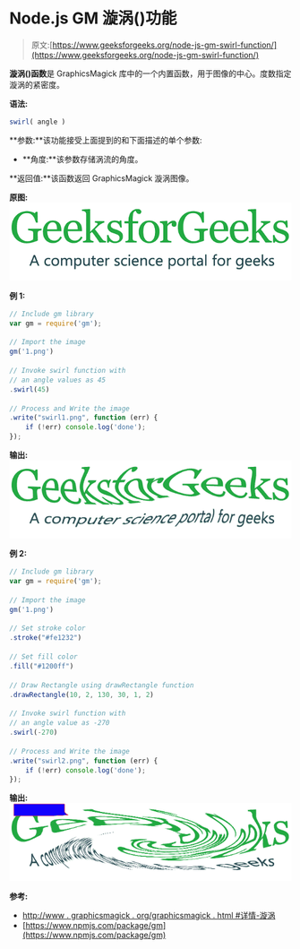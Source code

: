 # Node.js GM 漩涡()功能

> 原文:[https://www.geeksforgeeks.org/node-js-gm-swirl-function/](https://www.geeksforgeeks.org/node-js-gm-swirl-function/)

**漩涡()函数**是 GraphicsMagick 库中的一个内置函数，用于图像的中心。度数指定漩涡的紧密度。

**语法:**

```js
swirl( angle )
```

**参数:**该功能接受上面提到的和下面描述的单个参数:

*   **角度:**该参数存储涡流的角度。

**返回值:**该函数返回 GraphicsMagick 漩涡图像。

**原图:**
![](img/3a7f2a0c7a1b7410f45c9428c4fda2ad.png)

**例 1:**

```js
// Include gm library
var gm = require('gm');

// Import the image
gm('1.png')

// Invoke swirl function with
// an angle values as 45
.swirl(45)

// Process and Write the image
.write("swirl1.png", function (err) {
    if (!err) console.log('done');
});
```

**输出:**
![](img/11f1ed7bb114960a3a46dbecc973632e.png)

**例 2:**

```js
// Include gm library
var gm = require('gm');

// Import the image
gm('1.png')

// Set stroke color
.stroke("#fe1232")

// Set fill color
.fill("#1200ff")

// Draw Rectangle using drawRectangle function
.drawRectangle(10, 2, 130, 30, 1, 2)

// Invoke swirl function with
// an angle value as -270 
.swirl(-270)

// Process and Write the image
.write("swirl2.png", function (err) {
    if (!err) console.log('done');
});
```

**输出:**
![](img/8143134cb50a1a9b20e7972833a5cd18.png)

**参考:**

*   [http://www . graphicsmagick . org/graphicsmagick . html #详情-漩涡](http://www.graphicsmagick.org/GraphicsMagick.html#details-swirl)
*   [https://www.npmjs.com/package/gm](https://www.npmjs.com/package/gm)